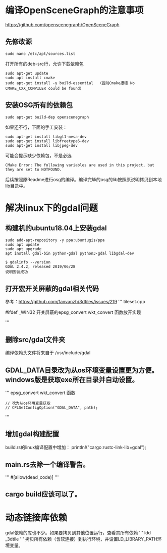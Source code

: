 # 编译OpenSceneGraph的注意事项

https://github.com/openscenegraph/OpenSceneGraph

## 先修改源
```
sudo nano /etc/apt/sources.list
```
打开所有的deb-src行，允许下载依赖包

```
sudo apt-get update
sudo apt install cmake
sudo apt-get install -y build-essential  （否则Cmake报错 No CMAKE_CXX_COMPILER could be found）
```

## 安装OSG所有的依赖包
```
sudo apt-get build-dep openscenegraph
```
如果还不行，下面的手工安装：
```
sudo apt-get install libgl1-mesa-dev
sudo apt-get install libfreetype6-dev
sudo apt-get install libjpeg-dev
```
可能会提示缺少依赖包，不是必选
```
CMake Error: The following variables are used in this project, but they are set to NOTFOUND.
```

后续按照原Readme进行osg的编译。编译完毕的osg的lib按照原说明拷贝到本地lib目录中。



# 解决linux下的gdal问题


## 构建机的ubuntu18.04上安装gdal
```
sudo add-apt-repository -y ppa:ubuntugis/ppa
sudo apt update
sudo apt upgrade
apt install gdal-bin python-gdal python3-gdal libgdal-dev

$ gdalinfo --version
GDAL 2.4.2, released 2019/06/28
说明安装成功
```


## 打开宏开关屏蔽的gdal相关代码
参考：https://github.com/fanvanzh/3dtiles/issues/219
'''
tileset.cpp

#ifdef _WIN32 开关屏蔽的epsg_convert wkt_convert 函数放开实现

'''


## 删除src/gdal文件夹
编译依赖头文件将来自于 /usr/include/gdal

## GDAL_DATA目录改为从os环境变量设置更为方便。windows版是获取exe所在目录并自动设置。
'''
epsg_convert wkt_convert 函数

    // 改为从os环境变量获取
    // CPLSetConfigOption("GDAL_DATA", path);
'''

## 增加gdal构建配置
build.rs的linux编译配置中增加：    println!("cargo:rustc-link-lib=gdal");


## main.rs去除一个编译警告。
'''
#[allow(dead_code)]
'''

## cargo build应该可以了。

# 动态链接库依赖
gdal依赖的库也不少。如果要拷贝到其他位置运行，查看其所有依赖
'''
ldd _3dtile
'''
拷贝所有依赖（含软连接）到执行环境，并设置LD_LIBRARY_PATH环境变量。


